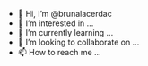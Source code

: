 - 👋 Hi, I’m @brunalacerdac
- 👀 I’m interested in ...
- 🌱 I’m currently learning ...
- 💞️ I’m looking to collaborate on ...
- 📫 How to reach me ...

<!---
brunalacerdac/brunalacerdac is a ✨ special ✨ repository because its `README.md` (this file) appears on your GitHub profile.
You can click the Preview link to take a look at your changes.
--->
